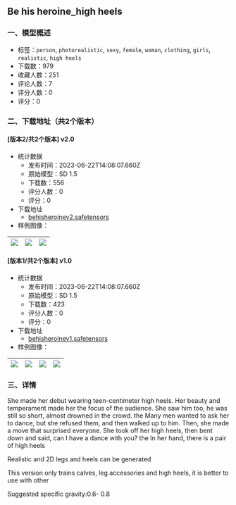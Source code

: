 ## Be his heroine_high heels
### 一、模型概述

- 标签：`person`, `photorealistic`, `sexy`, `female`, `woman`, `clothing`, `girls`, `realistic`, `high heels`
- 下载数：979
- 收藏人数：251
- 评论人数：7
- 评分人数：0
- 评分：0

### 二、下载地址（共2个版本）

#### [版本2/共2个版本] v2.0

- 统计数据
  - 发布时间：2023-06-22T14:08:07.660Z
  - 原始模型：SD 1.5
  - 下载数：556
  - 评分人数：0
  - 评分：0
- 下载地址
  - [behisheroinev2.safetensors](https://civitai.com/api/download/models/101319)
- 样例图像：

| <img src="https://image.civitai.com/xG1nkqKTMzGDvpLrqFT7WA/1b1874b1-69fe-4d4a-b838-5f3d9b08f6e3/width=450/1240442.jpeg" /> | <img src="https://image.civitai.com/xG1nkqKTMzGDvpLrqFT7WA/b46e998f-c216-4803-a1ac-7d59a99b1814/width=450/1239393.jpeg" /> | <img src="https://image.civitai.com/xG1nkqKTMzGDvpLrqFT7WA/1f1c9791-0d47-4c5a-9d5e-45fb0db0c60c/width=450/1239397.jpeg" /> |
| ---- | ---- | ---- |

#### [版本1/共2个版本] v1.0

- 统计数据
  - 发布时间：2023-06-22T14:08:07.660Z
  - 原始模型：SD 1.5
  - 下载数：423
  - 评分人数：0
  - 评分：0
- 下载地址
  - [behisheroinev1.safetensors](https://civitai.com/api/download/models/100706)
- 样例图像：

| <img src="https://image.civitai.com/xG1nkqKTMzGDvpLrqFT7WA/2cf196e4-39f2-43c8-950b-af3679d2cffe/width=450/1228007.jpeg" /> | <img src="https://image.civitai.com/xG1nkqKTMzGDvpLrqFT7WA/80a1cbe2-402b-41e0-a6b8-361a4708583d/width=450/1228018.jpeg" /> | <img src="https://image.civitai.com/xG1nkqKTMzGDvpLrqFT7WA/4d8d7396-1680-4fb0-a67d-a8523e94b9cb/width=450/1228020.jpeg" /> | <img src="https://image.civitai.com/xG1nkqKTMzGDvpLrqFT7WA/c4eecabd-557c-4dce-9e89-ec0d89c64daf/width=450/1227995.jpeg" /> |
| ---- | ---- | ---- | ---- |


### 三、详情
<p>She made her debut wearing teen-centimeter high heels. Her beauty and temperament made her the focus of the audience. She saw him too, he was still so short, almost drowned in the crowd. the Many men wanted to ask her to dance, but she refused them, and then walked up to him. Then, she made a move that surprised everyone. She took off her high heels, then bent down and said, can I have a dance with you? the In her hand, there is a pair of high heels</p><p>Realistic and 2D legs and heels can be generated</p><p>This version only trains calves, leg accessories and high heels, it is better to use with other</p><p>Suggested specific gravity:0.6- 0.8</p><p></p>